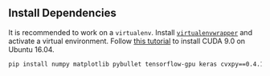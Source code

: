 ## Install Dependencies

It is recommended to work on a `virtualenv`. Install [`virtualenvwrapper`](http://virtualenvwrapper.readthedocs.io/en/latest/install.html) and activate a virtual environment. Follow [this tutorial](https://yangcha.github.io/CUDA90/) to install CUDA 9.0 on Ubuntu 16.04.

```bash 
pip install numpy matplotlib pybullet tensorflow-gpu keras cvxpy==0.4.11
```